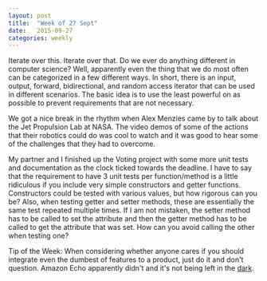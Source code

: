 ```yaml
---
layout: post
title:  "Week of 27 Sept"
date:   2015-09-27
categories: weekly
---
```

Iterate over this. Iterate over that. Do we ever do anything different in computer science? Well, apparently even the thing that we do most often can be categorized in a few different ways. In short, there is an input, output, forward, bidirectional, and random access iterator that can be used in different scenarios. The basic idea is to use the least powerful on as possible to prevent requirements that are not necessary.

We got a nice break in the rhythm when Alex Menzies came by to talk about the Jet Propulsion Lab at NASA. The video demos of some of the actions that their robotics could do was cool to watch and it was good to hear some of the challenges that they had to overcome.

My partner and I finished up the Voting project with some more unit tests and documentation as the clock ticked towards the deadline. I have to say that the requirement to have 3 unit tests per function/method is a little ridiculous if you include very simple constructors and getter functions. Constructors could be tested with various values, but how rigorous can you be? Also, when testing getter and setter methods, these are essentially the same test repeated multiple times. If I am not mistaken, the setter method has to be called to set the attribute and then the getter method has to be called to get the attribute that was set. How can you avoid calling the other when testing one?

Tip of the Week: When considering whether anyone cares if you should integrate even the dumbest of features to a product, just do it and don't question. Amazon Echo apparently didn't and it's not being left in the [dark](http://www.techhive.com/article/2986685/home-automation/amazon-echo-learns-some-new-tricks-can-now-control-insteon-lights.html).